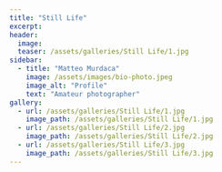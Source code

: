 ```yaml
---
title: "Still Life"
excerpt: 
header:
  image: 
  teaser: /assets/galleries/Still Life/1.jpg
sidebar:
  - title: "Matteo Murdaca"
    image: /assets/images/bio-photo.jpeg
    image_alt: "Profile"
    text: "Amateur photographer"
gallery:
  - url: /assets/galleries/Still Life/1.jpg
    image_path: /assets/galleries/Still Life/1.jpg
  - url: /assets/galleries/Still Life/2.jpg
    image_path: /assets/galleries/Still Life/2.jpg
  - url: /assets/galleries/Still Life/3.jpg
    image_path: /assets/galleries/Still Life/3.jpg
---
```


